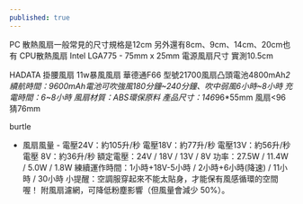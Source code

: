 ```yaml
---
published: true
---
```

PC
散熱風扇一般常見的尺寸規格是12cm
另外還有8cm、9cm、14cm、20cm也有
CPU散熱風扇 Intel LGA775 - 75mm x 25mm
電源風扇尺寸 實測10.5cm

HADATA 掛腰風扇 11w暴風風扇 華德通F66
型號21700風扇凸頭電池4800mAh*2
續航時間：9600mAh電池可吹強風180分鐘~240分鐘、吹中弱風6小時~8小時
充電時間：6~8小時
風扇材質：ABS環保原料
產品尺寸：146*96*55mm
風扇<96 猜76mm

burtle
- 風扇風量 -
電壓24V：約105升/秒
電壓18V：約77升/秒
電壓13V：約56升/秒
電壓 8V：約36升/秒
額定電壓：24V / 18V / 13V / 8V
功率：27.5W / 11.4W / 5.0W / 1.8W
練續運作時間：1小時+18V-5小時 / 2小時+6小時(降速) / 11小時 / 30小時
 小提醒：空調服穿起來不能太貼身，才能保有風感循環的空間喔！
 附風扇濾網，可降低粉塵影響（但風量會減少 50%）。 